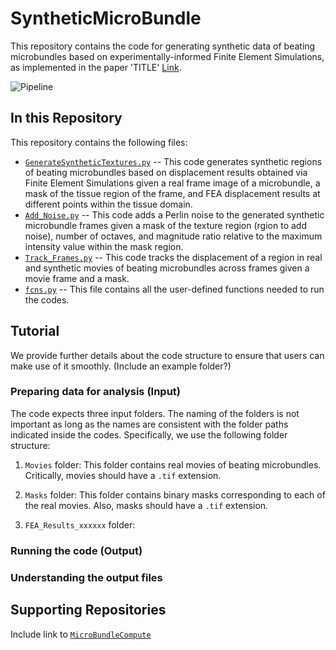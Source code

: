 # SyntheticMicroBundle
This repository contains the code for generating synthetic data of beating microbundles based on experimentally-informed Finite Element Simulations, as implemented in the paper 'TITLE' [Link](addlink).

![Pipeline](Pipeline_SyntheticData_RealFrame.png)

## In this Repository
This repository contains the following files:
* [`GenerateSyntheticTextures.py`](GenerateSyntheticTextures.py) -- This code generates synthetic regions of beating microbundles based on displacement results obtained via Finite Element Simulations given a real frame image of a microbundle, a mask of the tissue region of the frame, and FEA displacement results at different points within the tissue domain. 
* [`Add_Noise.py`](Add_Noise.py) -- This code adds a Perlin noise to the generated synthetic microbundle frames given a mask of the texture region (rgion to add noise), number of octaves, and magnitude ratio relative to the maximum intensity value within the mask region.
* [`Track_Frames.py`](Track_Frames.py) -- This code tracks the displacement of a region in real and synthetic movies of beating microbundles across frames given a movie frame and a mask. 
* [`fcns.py`](fcns.py) --  This file contains all the user-defined functions needed to run the codes.
## Tutorial
We provide further details about the code structure to ensure that users can make use of it smoothly. (Include an example folder?)
### Preparing data for analysis (Input)
The code expects three input folders. The naming of the folders is not important as long as the names are consistent with the folder paths indicated inside the codes. Specifically, we use the following folder structure:

1. `Movies` folder: This folder contains real movies of beating microbundles. Critically, movies should have a `.tif` extension.

2. `Masks` folder: This folder contains binary masks corresponding to each of the real movies. Also, masks should have a `.tif` extension.

3. `FEA_Results_xxxxxx` folder:

### Running the code (Output)

### Understanding the output files

## Supporting Repositories 
Include link to [`MicroBundleCompute`](https://github.com/elejeune11/MicroBundleCompute)